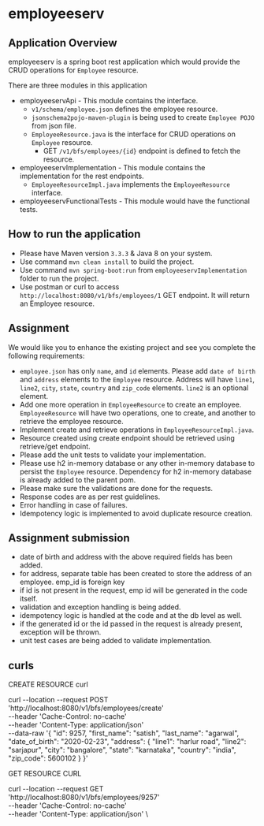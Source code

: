 # employeeserv

## Application Overview
employeeserv is a spring boot rest application which would provide the CRUD operations for `Employee` resource.

There are three modules in this application
- employeeservApi - This module contains the interface.
	- `v1/schema/employee.json` defines the employee resource.
	- `jsonschema2pojo-maven-plugin` is being used to create `Employee POJO` from json file.
	- `EmployeeResource.java` is the interface for CRUD operations on `Employee` resource.
		- GET `/v1/bfs/employees/{id}` endpoint is defined to fetch the resource.
- employeeservImplementation - This module contains the implementation for the rest endpoints.
	- `EmployeeResourceImpl.java` implements the `EmployeeResource` interface.
- employeeservFunctionalTests - This module would have the functional tests.

## How to run the application
- Please have Maven version `3.3.3` & Java 8 on your system.
- Use command `mvn clean install` to build the project.
- Use command `mvn spring-boot:run` from `employeeservImplementation` folder to run the project.
- Use postman or curl to access `http://localhost:8080/v1/bfs/employees/1` GET endpoint. It will return an Employee resource.

## Assignment
We would like you to enhance the existing project and see you complete the following requirements:

- `employee.json` has only `name`, and `id` elements. Please add `date of birth` and `address` elements to the `Employee` resource. Address will have `line1`, `line2`, `city`, `state`, `country` and `zip_code` elements. `line2` is an optional element.
- Add one more operation in `EmployeeResource` to create an employee. `EmployeeResource` will have two operations, one to create, and another to retrieve the employee resource.
- Implement create and retrieve operations in `EmployeeResourceImpl.java`.
- Resource created using create endpoint should be retrieved using retrieve/get endpoint.
- Please add the unit tests to validate your implementation.
- Please use h2 in-memory database or any other in-memory database to persist the `Employee` resource. Dependency for h2 in-memory database is already added to the parent pom.
- Please make sure the validations are done for the requests.
- Response codes are as per rest guidelines.
- Error handling in case of failures.
- Idempotency logic is implemented to avoid duplicate resource creation.

## Assignment submission
- date of birth and address with the above required fields has been added.
- for address, separate table has been created to store the address of an employee. emp_id is foreign key 
- if id is not present in the request, emp id will be generated in the code itself.
- validation and exception handling is being added.
- idempotency logic is handled at the code and at the db level as well.
- if the generated id or the id passed in the request is already present, exception will be thrown.
- unit test cases are being added to validate implementation.

## curls

CREATE RESOURCE curl

curl --location --request POST 'http://localhost:8080/v1/bfs/employees/create' \
--header 'Cache-Control: no-cache' \
--header 'Content-Type: application/json' \
--data-raw '{
    "id": 9257,
    "first_name": "satish",
    "last_name": "agarwal",
    "date_of_birth": "2020-02-23",
    "address": {
        "line1": "harlur road",
        "line2": "sarjapur",
        "city": "bangalore",
        "state": "karnataka",
        "country": "india",
        "zip_code": 5600102
    }
}'

GET RESOURCE CURL

curl --location --request GET 'http://localhost:8080/v1/bfs/employees/9257' \
--header 'Cache-Control: no-cache' \
--header 'Content-Type: application/json' \

